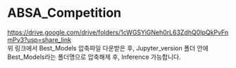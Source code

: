 # ABSA_Competition



https://drive.google.com/drive/folders/1cWGSYiGNeh0rL63ZdhQ0IpQkPvFnmPv3?usp=share_link <br/>
위 링크에서 Best_Models 압축파일 다운받은 후, Jupyter_version 폴더 안에 Best_Models라는 폴더명으로 압축해제 후, Inference 가능합니다.
